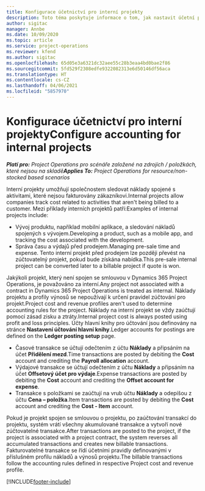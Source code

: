 ```yaml
---
title: Konfigurace účetnictví pro interní projekty
description: Toto téma poskytuje informace o tom, jak nastavit účetní postupy za interní projekty v aplikaci Project Operations.
author: sigitac
manager: Annbe
ms.date: 10/09/2020
ms.topic: article
ms.service: project-operations
ms.reviewer: kfend
ms.author: sigitac
ms.openlocfilehash: 65d05e3a6321dc32aee55c28b3eaa4bd0bae2f86
ms.sourcegitcommit: 5fd529f2308edfe9322082313e6d50146df56aca
ms.translationtype: HT
ms.contentlocale: cs-CZ
ms.lasthandoff: 04/06/2021
ms.locfileid: "5857970"
---
```

# <a name="configure-accounting-for-internal-projects"></a><span data-ttu-id="87163-103">Konfigurace účetnictví pro interní projekty</span><span class="sxs-lookup"><span data-stu-id="87163-103">Configure accounting for internal projects</span></span>

<span data-ttu-id="87163-104">_**Platí pro:** Project Operations pro scénáře založené na zdrojích / položkách, které nejsou na skladě_</span><span class="sxs-lookup"><span data-stu-id="87163-104">_**Applies To:** Project Operations for resource/non-stocked based scenarios_</span></span>

<span data-ttu-id="87163-105">Interní projekty umožňují společnostem sledovat náklady spojené s aktivitami, které nejsou fakturovány zákazníkovi.</span><span class="sxs-lookup"><span data-stu-id="87163-105">Internal projects allow companies track cost related to activities that aren't being billed to a customer.</span></span> <span data-ttu-id="87163-106">Mezi příklady interních projektů patří:</span><span class="sxs-lookup"><span data-stu-id="87163-106">Examples of internal projects include:</span></span>

- <span data-ttu-id="87163-107">Vývoj produktu, například mobilní aplikace, a sledování nákladů spojených s vývojem.</span><span class="sxs-lookup"><span data-stu-id="87163-107">Developing a product, such as a mobile app, and tracking the cost associated with the development.</span></span>
- <span data-ttu-id="87163-108">Správa času a výdajů před prodejem.</span><span class="sxs-lookup"><span data-stu-id="87163-108">Managing pre-sale time and expense.</span></span> <span data-ttu-id="87163-109">Tento interní projekt před prodejem lze později převést na zúčtovatelný projekt, pokud bude získána nabídka.</span><span class="sxs-lookup"><span data-stu-id="87163-109">This pre-sale internal project can be converted later to a billable project if quote is won.</span></span>

<span data-ttu-id="87163-110">Jakýkoli projekt, který není spojen se smlouvou v Dynamics 365 Project Operations, je považováno za interní.</span><span class="sxs-lookup"><span data-stu-id="87163-110">Any project not associated with a contract in Dynamics 365 Project Operations is treated as internal.</span></span> <span data-ttu-id="87163-111">Náklady projektu a profily výnosů se nepoužívají k určení pravidel zúčtování pro projekt.</span><span class="sxs-lookup"><span data-stu-id="87163-111">Project cost and revenue profiles aren't used to determine accounting rules for the project.</span></span> <span data-ttu-id="87163-112">Náklady na interní projekt se vždy zaúčtují pomocí zásad zisku a ztráty.</span><span class="sxs-lookup"><span data-stu-id="87163-112">Internal project cost is always posted using profit and loss principles.</span></span> <span data-ttu-id="87163-113">Účty hlavní knihy pro účtování jsou definovány na stránce **Nastavení účtování hlavní knihy**.</span><span class="sxs-lookup"><span data-stu-id="87163-113">Ledger accounts for postings are defined on the **Ledger posting setup** page.</span></span>

- <span data-ttu-id="87163-114">Časové transakce se účtují odečtením z účtu **Náklady** a připsáním na účet **Přidělení mezd**.</span><span class="sxs-lookup"><span data-stu-id="87163-114">Time transactions are posted by debiting the **Cost** account and crediting the **Payroll allocation** account.</span></span>
- <span data-ttu-id="87163-115">Výdajové transakce se účtují odečtením z účtu **Náklady** a připsáním na účet **Offsetový účet pro výdaje**.</span><span class="sxs-lookup"><span data-stu-id="87163-115">Expense transactions are posted by debiting the **Cost** account and crediting the **Offset account for expense**.</span></span>
- <span data-ttu-id="87163-116">Transakce s položkami se zaúčtují na vrub účtu **Náklady** a odepíšou z účtu **Cena – položka**.</span><span class="sxs-lookup"><span data-stu-id="87163-116">Item transactions are posted by debiting the **Cost** account and crediting the **Cost - Item** account.</span></span>

<span data-ttu-id="87163-117">Pokud je projekt spojen se smlouvou o projektu, po zaúčtování transakcí do projektu, systém vrátí všechny akumulované transakce a vytvoří nové zúčtovatelné transakce.</span><span class="sxs-lookup"><span data-stu-id="87163-117">After transactions are posted to the project, if the project is associated with a project contract, the system reverses all accumulated transactions and creates new billable transactions.</span></span> <span data-ttu-id="87163-118">Fakturovatelné transakce se řídí účetními pravidly definovanými v příslušném profilu nákladů a výnosů projektu.</span><span class="sxs-lookup"><span data-stu-id="87163-118">The billable transactions follow the accounting rules defined in respective Project cost and revenue profile.</span></span>




[!INCLUDE[footer-include](../includes/footer-banner.md)]
